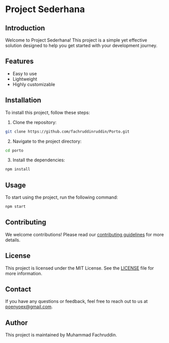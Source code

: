 # Project Sederhana

## Introduction
Welcome to Project Sederhana! This project is a simple yet effective solution designed to help you get started with your development journey.

## Features
- Easy to use
- Lightweight
- Highly customizable

## Installation
To install this project, follow these steps:

1. Clone the repository:
  ```sh
  git clone https://github.com/fachruddinruddin/Porto.git
  ```
2. Navigate to the project directory:
  ```sh
  cd porto
  ```
3. Install the dependencies:
  ```sh
  npm install
  ```

## Usage
To start using the project, run the following command:
```sh
npm start
```

## Contributing
We welcome contributions! Please read our [contributing guidelines](CONTRIBUTING.md) for more details.

## License
This project is licensed under the MIT License. See the [LICENSE](LICENSE) file for more information.

## Contact
If you have any questions or feedback, feel free to reach out to us at [poenyoex@gmail.com](mailto:poenyoex@gmail.com).
## Author
This project is maintained by Muhammad Fachruddin.